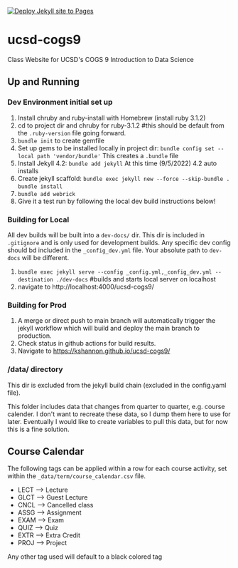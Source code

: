[![Deploy Jekyll site to Pages](https://github.com/kshannon/ucsd-cogs9/actions/workflows/jekyll.yml/badge.svg)](https://github.com/kshannon/ucsd-cogs9/actions/workflows/jekyll.yml)

# ucsd-cogs9
Class Website for UCSD's COGS 9 Introduction to Data Science


## Up and Running
### Dev Environment initial set up
1. Install chruby and ruby-install with Homebrew (install ruby 3.1.2)
2. cd to project dir and chruby for ruby-3.1.2 #this should be default from the `.ruby-version` file going forward.
3. `bundle init` to create gemfile
4. Set up gems to be installed locally in project dir: `bundle config set --local path 'vendor/bundle'` This creates a `.bundle` file
5. Install Jekyll 4.2: `bundle add jekyll` At this time (9/5/2022) 4.2 auto installs
6. Create jekyll scaffold: `bundle exec jekyll new --force --skip-bundle .` `bundle install`
7. `bundle add webrick`
8. Give it a test run by following the local dev build instructions below!

### Building for Local
All dev builds will be built into a `dev-docs/` dir. This dir is included in `.gitignore` and is only used for development builds. Any specific dev config should bd included in the `_config_dev.yml` file. Your absolute path to `dev-docs` will be different.
1. `bundle exec jekyll serve --config _config.yml,_config_dev.yml --destination ./dev-docs` #builds and starts local server on localhost
2. navigate to http://localhost:4000/ucsd-cogs9/

### Building for Prod
1. A merge or direct push to main branch will automatically trigger the jekyll workflow which will build and deploy the main branch to production.
2. Check status in github actions for build results.
3. Navigate to https://kshannon.github.io/ucsd-cogs9/

### /data/ directory
This dir is excluded from the jekyll build chain (excluded in the config.yaml file).

This folder includes data that changes from quarter to quarter, e.g. course calender. I don't want to recreate these data, so I dump them here to use for later. Eventually I would like to create variables to pull this data, but for now this is a fine solution.

## Course Calendar
The following tags can be applied within a row for each course activity, set within the `_data/term/course_calendar.csv` file.
  - LECT --> Lecture
  - GLCT --> Guest Lecture
  - CNCL --> Cancelled class
  - ASSG --> Assignment
  - EXAM --> Exam
  - QUIZ --> Quiz
  - EXTR --> Extra Credit
  - PROJ --> Project

 Any other tag used will default to a black colored tag

